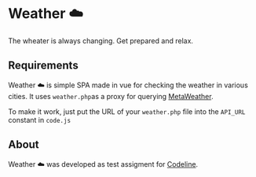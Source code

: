 # Weather ☁️

The wheater is always changing. Get prepared and relax.

## Requirements

Weather ☁️ is simple SPA made in vue for checking the weather in various cities. It uses `weather.php`as a proxy for querying [MetaWeather](https://www.metaweather.com/).

To make it work, just put the URL of your `weather.php` file into the `API_URL` constant in `code.js`

## About
Weather ☁️ was developed as test assigment for [Codeline](codeline.io).